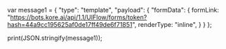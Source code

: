 var message1 = {
    "type": "template",
    "payload": {
        "formData": {
            formLink: "https://bots.kore.ai/api/1.1/UIFlow/forms/token?hash=44a9cc195625af0de17ff49de6f71851",
            renderType: "inline",
        }
    }
};

print(JSON.stringify(message1));